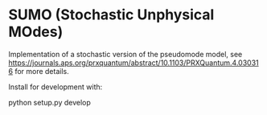 # SUMO (Stochastic Unphysical MOdes)
Implementation of a stochastic version of the pseudomode model, see https://journals.aps.org/prxquantum/abstract/10.1103/PRXQuantum.4.030316 for more details.

Install for development with:

python setup.py develop 


